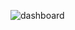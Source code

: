 
![dashboard](https://github.com/gnoevoy/data_analysis_projects/assets/43414592/e3eb3255-a22b-43e2-9d59-8b5f55774718)
